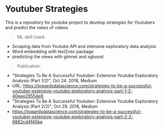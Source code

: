 # Youtuber Strategies 

This is a repository for youtube project to develop strategies for Youtubers and predict the views of videos 

> ML skill Used: 
  - Scraping data from Youtube API and intensive exploratory data analysis 
  - Word embedding with text2vec package 
  - predicting the views with glmnet and  xgboost
 
> Publication:  
 - "Strategies To Be A Successful Youtuber: Extensive Youtube Exploratory Analysis (Part 1/2)", Oct 24. 2018, Medium 
 - URL: https://towardsdatascience.com/strategies-to-be-a-successful-youtuber-extensive-youtube-exploratory-analysis-part-1-2-40eee29554e6
 - "Strategies To Be A Successful Youtuber: Extensive Youtube Exploratory Analysis (Part 2/2)", Oct 29. 2018, Medium
 - https://towardsdatascience.com/strategies-to-be-a-successful-youtuber-extensive-youtube-exploratory-analysis-part-2-2-6862cd4f40be
        

